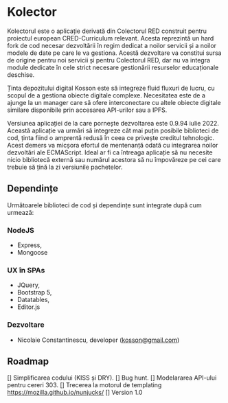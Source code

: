 # Kolector

Kolectorul este o aplicație derivată din Colectorul RED construit pentru proiectul european CRED-Curriculum relevant. Acesta reprezintă un hard fork de cod necesar dezvoltării în regim dedicat a noilor servicii și a noilor modele de date pe care le va gestiona. Acestă dezvoltare va constitui sursa de origine pentru noi servicii și pentru Colectorul RED, dar nu va integra module dedicate în cele strict necesare gestionării resurselor educaționale deschise.

Ținta depozitului digital Kosson este să integreze fluid fluxuri de lucru, cu scopul de a gestiona obiecte digitale complexe. Necesitatea este de a ajunge la un manager care să ofere interconectare cu altele obiecte digitale similare disponibile prin accesarea API-urilor sau a IPFS.

Versiunea aplicației de la care pornește dezvoltarea este 0.9.94 iulie 2022. Această aplicație va urmări să integreze cât mai puțin posibile biblioteci de cod, ținta fiind o amprentă redusă în ceea ce privește creditul tehnologic. Acest demers va micșora efortul de mentenanță odată cu integrarea noilor dezvoltări ale ECMAScript. Ideal ar fi ca întreaga aplicație să nu necesite nicio bibliotecă externă sau numărul acestora să nu împovăreze pe cei care trebuie să țină la zi versiunile pachetelor.

## Dependințe

Următoarele biblioteci de cod și dependințe sunt integrate după cum urmează:

### NodeJS

- Express,
- Mongoose

### UX în SPAs

- JQuery,
- Bootstrap 5,
- Datatables,
- Editor.js

### Dezvoltare

- Nicolaie Constantinescu, developer (kosson@gmail.com)

## Roadmap

[] Simplificarea codului (KISS și DRY).
[] Bug hunt.
[] Modelararea API-ului pentru cereri 303.
[] Trecerea la motorul de templating https://mozilla.github.io/nunjucks/
[] Version 1.0
